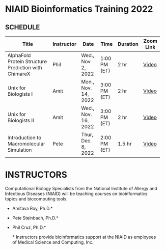 # NIAID Bioinformatics Training 2022



## SCHEDULE

| Title                                                | Instructor | Date                | Time         | Duration | Zoom Link                                                       |
| ---------------------------------------------------- | ---------- | ------------------- | ------------ | ------------- | ---------------------------------------------------------------------------- |
| AlphaFold Protein Structure Prediction with ChimareX | Phil       | Wed., Nov 2, 2022   | 1:00 PM (ET) | 2 hr          | [Video](https://youtu.be/p4ttc2y-xeQ) |
| Unix for Biologists I                                | Amit       | Mon., Nov. 14, 2022 | 3:00 PM (ET) | 2 hr          | [Video](https://youtu.be/fd3728TBmEc) |
| Unix for Biologists II                               | Amit       | Wed., Nov. 16, 2022 | 3:00 PM (ET) | 2 hr          | [Video](https://youtu.be/7oDlOsB0aeY) |
| Introduction to Macromolecular Simulation            | Pete       | Thur, Dec. 8, 2022  | 2:00 PM (ET) | 1.5 hr        | [Video](https://youtu.be/VZ4-AIxxJLc) |


# INSTRUCTORS
Computational Biology Specialists from the National Institute of Allergy and Infectious Diseases (NIAID) will be teaching courses on bioinformatics topics and biocomputing tools.

- Amitava Roy, Ph.D.\*
- Pete Steinbach, Ph.D.\*
- Phil Cruz, Ph.D.\*

	\* Instructors provide bioinformatics support at the NIAID as employees of Medical Science and Computing, Inc.
